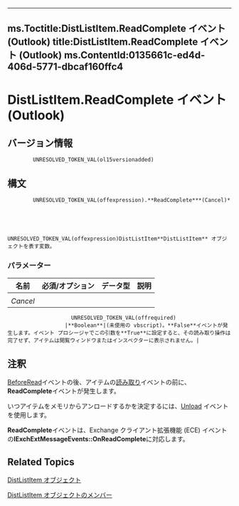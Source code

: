 
---
ms.Toctitle:DistListItem.ReadComplete イベント (Outlook)
title:DistListItem.ReadComplete イベント (Outlook)
ms.ContentId:0135661c-ed4d-406d-5771-dbcaf160ffc4
---
# DistListItem.ReadComplete イベント (Outlook)





## バージョン情報

            UNRESOLVED_TOKEN_VAL(ol15versionadded)
          



## 構文

            UNRESOLVED_TOKEN_VAL(offexpression).**ReadComplete***(Cancel)*




            UNRESOLVED_TOKEN_VAL(offexpression)DistListItem**DistListItem** オブジェクトを表す変数。

### パラメーター

|**名前**|**必須/オプション**|**データ型**|**説明**|
|---|---|---|---|
|||||
|*Cancel*|
                        UNRESOLVED_TOKEN_VAL(offrequired)
                      |**Boolean**|(未使用の vbscript)。**False**イベントが発生します。イベント プロシージャでこの引数を**True**に設定すると、その読み取り操作は完了せず、アイテムは閲覧ウィンドウまたはインスペクターに表示されません。|





## 注釈
[BeforeRead](4b8c5b45-7365-930a-3779-705bdd885893)イベントの後、アイテムの[読み取り](581f3a16-2cc2-839e-3d48-e454be17b8cd.md)イベントの前に、 **ReadComplete**イベントが発生します。



いつアイテムをメモリからアンロードするかを決定するには、[Unload](252d79cf-7b24-2e84-e056-24a68e6ddef2.md) イベントを使用します。



**ReadComplete**イベントは、Exchange クライアント拡張機能 (ECE) イベントの**IExchExtMessageEvents::OnReadComplete**に対応します。



## Related Topics

[DistListItem オブジェクト](027c3986-abff-d9b1-ecc2-26d60805e952.md)

[DistListItem オブジェクトのメンバー](3ba4af84-ce84-61d9-1bc9-fab41bf6f125.md)




